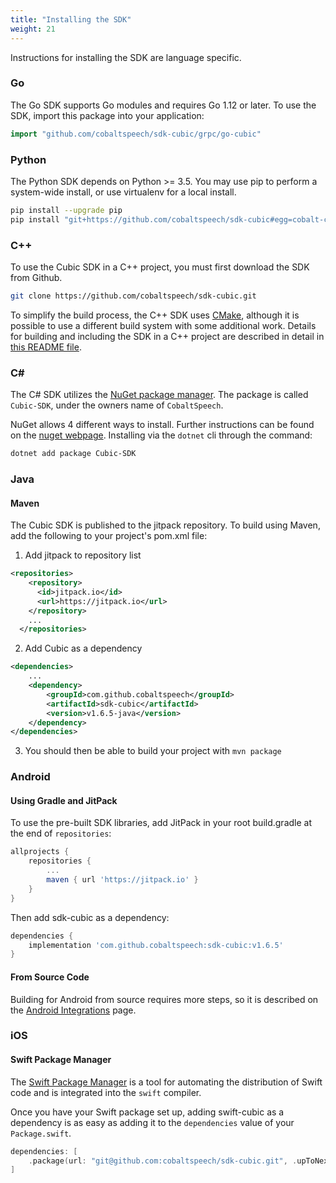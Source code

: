 ```yaml
---
title: "Installing the SDK"
weight: 21
---
```


Instructions for installing the SDK are language specific.

<!--more-->

### Go
The Go SDK supports Go modules and requires Go 1.12 or later. To use the SDK,
import this package into your application:

``` go
import "github.com/cobaltspeech/sdk-cubic/grpc/go-cubic"
```

### Python
The Python SDK depends on Python >= 3.5. You may use pip to perform a system-wide install, or use virtualenv for a local install.

``` bash
pip install --upgrade pip
pip install "git+https://github.com/cobaltspeech/sdk-cubic#egg=cobalt-cubic&subdirectory=grpc/py-cubic"
```
### C++
To use the Cubic SDK in a C++ project, you must first download the SDK from Github.
```bash
git clone https://github.com/cobaltspeech/sdk-cubic.git
```

To simplify the build process, the C++ SDK uses [CMake](http://www.cmake.org),
although it is possible to use a different build system with some additional
work. Details for building and including the SDK in a C++ project are described
in detail in [this README file](https://github.com/cobaltspeech/sdk-cubic/blob/master/grpc/cpp-cubic/README.md).

### C# 

The C# SDK utilizes the [NuGet package manager](https://www.nuget.org).  The package is called `Cubic-SDK`, under the owners name of `CobaltSpeech`.

NuGet allows 4 different ways to install.  Further instructions can be found on the [nuget webpage](https://www.nuget.org/packages/Cubic-SDK/).  Installing via the `dotnet` cli through the command:

``` bash
dotnet add package Cubic-SDK
```
### Java
#### Maven 
The Cubic SDK is published to the jitpack repository.  To build using Maven, add the following to your project's pom.xml file:

 1. Add jitpack to repository list
``` xml
<repositories>
    <repository>
      <id>jitpack.io</id>
      <url>https://jitpack.io</url>
    </repository> 
    ...
  </repositories>
```
2.  Add Cubic as a dependency
``` xml
<dependencies>
    ...
    <dependency>
        <groupId>com.github.cobaltspeech</groupId>
        <artifactId>sdk-cubic</artifactId>
        <version>v1.6.5-java</version>
    </dependency>
</dependencies>
```
3. You should then be able to build your project with  `mvn package`

### Android
#### Using Gradle and JitPack 
To use the pre-built SDK libraries, add JitPack in your root build.gradle at the end of `repositories`:
``` gradle
allprojects {
	repositories {
		...
		maven { url 'https://jitpack.io' }
	}
}
```
Then add sdk-cubic as a dependency:
``` gradle
dependencies {
    implementation 'com.github.cobaltspeech:sdk-cubic:v1.6.5'
}
```
#### From Source Code
Building for Android from source requires more steps, so it is described on the [Android Integrations](../android/) page.
### iOS

#### Swift Package Manager

The [Swift Package Manager](https://swift.org/package-manager/) is a tool for automating the distribution of Swift code and is integrated into the `swift` compiler.

Once you have your Swift package set up, adding swift-cubic as a dependency is as easy as adding it to the `dependencies` value of your `Package.swift`.

```swift
dependencies: [
    .package(url: "git@github.com:cobaltspeech/sdk-cubic.git", .upToNextMajor(from: "1.6.5"))
]
```
